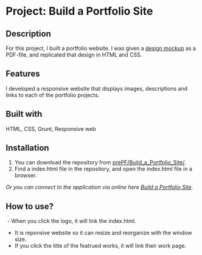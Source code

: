 # Project: Build a Portfolio Site

## Description

For this project, I built a portfolio website. I was given a <a href="https://leiachung41.github.io/prePF/Build_a_Portfolio_Site/before/design-mockup-portfolio.pdf" target="_blank">design mockup</a> as a PDF-file, and replicated that design in HTML and CSS. 

## Features

I developed a responsive website that displays images, descriptions and links to each of the portfolio projects.

## Built with

HTML, CSS, Grunt, Responsive web

## Installation

1. You can download the repository from
[prePF/Build_a_Portfolio_Site/](https://github.com/leiachung41/prePF/tree/master/Build_a_Portfolio_Site/).
2. Find a index.html file in the repository, and open the index.html file in a browser.

*Or you can connect to the application via online here [Build a Portfolio Site](https://leiachung41.github.io/prePF/Build_a_Portfolio_Site/index.html).*

## How to use?

  - When you click the logo, it will link the index.html.
  - It is reponsive website so it can resize and reorganize with the window size.
  - If you click the title of the featrued works, it will link their work page. 
